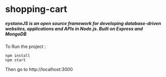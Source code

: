 # shopping-cart
<h5>eystoneJS is an open source framework for developing database-driven websites, applications and APIs in Node.js. Built on Express and MongoDB</h5>

To Run the project :
```
npm install
npm start
```
Then go to http://localhost:3000
